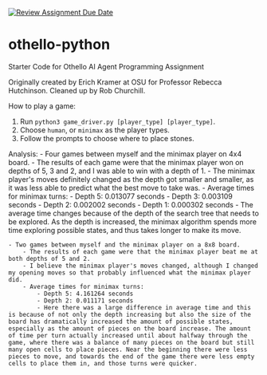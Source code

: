 [![Review Assignment Due Date](https://classroom.github.com/assets/deadline-readme-button-24ddc0f5d75046c5622901739e7c5dd533143b0c8e959d652212380cedb1ea36.svg)](https://classroom.github.com/a/i3cjXgnP)
# othello-python
Starter Code for Othello AI Agent Programming Assignment

Originally created by Erich Kramer at OSU for Professor Rebecca Hutchinson.
Cleaned up by Rob Churchill.

How to play a game:

1. Run `python3 game_driver.py [player_type] [player_type]`.
2. Choose `human`, or `minimax` as the player types.
3. Follow the prompts to choose where to place stones.


Analysis:
    - Four games between myself and the minimax player on 4x4 board.
        - The results of each game were that the minimax player won on depths of 5, 3 and 2, and I was able to win with a depth of 1.
        - The minimax player's moves definitely changed as the depth got smaller and smaller, as it was less able to predict what the best move to take was.
        - Average times for minimax turns:
            - Depth 5: 0.013077 seconds
            - Depth 3: 0.003109 seconds
            - Depth 2: 0.002002 seconds
            - Depth 1: 0.000302 seconds
            - The average time changes because of the depth of the search tree that needs to be explored. As the depth is increased, the minimax algorithm spends more time exploring possible states, and thus takes longer to make its move.

    - Two games between myself and the minimax player on a 8x8 board.
        - The results of each game were that the minimax player beat me at both depths of 5 and 2.
        - I believe the minimax player's moves changed, although I changed my opening moves so that probably influenced what the minimax player did.
        - Average times for minimax turns:
            - Depth 5: 4.161264 seconds
            - Depth 2: 0.011171 seconds
            - Here there was a large difference in average time and this is because of not only the depth increasing but also the size of the board has dramatically increased the amount of possible states, especially as the amount of pieces on the board increase. The amount of time per turn actually increased until about halfway through the game, where there was a balance of many pieces on the board but still many open cells to place pieces. Near the beginning there were less pieces to move, and towards the end of the game there were less empty cells to place them in, and those turns were quicker. 
    